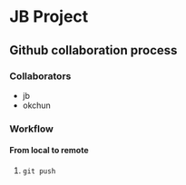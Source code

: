 # JB Project

## Github collaboration process

### Collaborators
* jb
* okchun

### Workflow

#### From local to remote

1. <code>git push</code>
